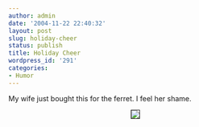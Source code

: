 ```yaml
---
author: admin
date: '2004-11-22 22:40:32'
layout: post
slug: holiday-cheer
status: publish
title: Holiday Cheer
wordpress_id: '291'
categories:
- Humor
---
```

My wife just bought this for the ferret. I feel her shame.

<center><img src="http://img.photobucket.com/albums/v115/rerlin/elf.jpg" border="1"></center>
